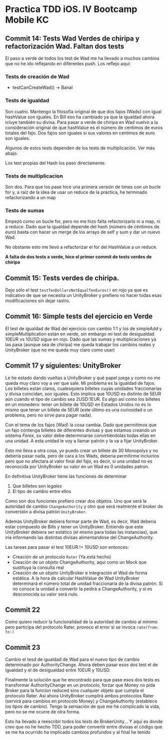 # Practica TDD iOS. IV Bootcamp Mobile KC

## Commit 14: Tests Wad Verdes de chiripa y refactorización Wad. Faltan dos tests

El paso a verde de todos los test de Wad me ha llevado a muchos cambios que no he ido reflejando en diferentes push. Los reflejo aquí:

### Tests de creación de Wad

- testCanCreateWad() -> Banal

### Tests de igualdad

Son cuatro. Mantengo la filosofía original de que dos fajos (Wads) con igual hashValue son iguales. En Bill eso ha cambiado ya que la igualdad ahora icluye también su divisa. Para pasar a verde de chiripa en Wad vuelvo a la consideración original de que hashValue es el número de centimos de euros totales del fajo. Dos fajos son iguales si sus valores en centimos de euro son iguales.

Algunos de estos tests dependen de los tests de multiplicación. Ver más abajo.

Los test propias del Hash los pasó directamente.

### Tests de multiplicacion

Son dos. Para que los pase hice una primera versión de times con un bucle for y, a raíz de la idea de usar un reduce de la práctica, he terminado refactorizando a un map

### Tests de sumas
Empezó como un bucle for, pero no me hizo falta refactorizarlo ni a map, ni a reduce. Dado que la igualdad depende del hash (número de céntimos de euro) basta con hacer un merge de los arrays de self y sum y dar un nuevo Wad.

No obstante esto me llevó a refactorizar el for del HashValue a un reduce.

**A falta de dos tests a verde, hice el primer commit de tests verdes de chiripa**

## Commit 15: Tests verdes de chiripa.

Dejo sólo el test `testTenDollarsNotEqualTenEuros()` en rojo ya que es indicativo de que se necesita un UnityBroker y prefiero no hacer todas esas modificaciones sin dejar rastro.

## Commit 16: Simple tests del ejercicio en Verde

El test de igualdad de Wad del ejercicio con cambio 1:1 y los de simpleAdd y simpleMultiplication están en verde, sin embargo mi test de desigualdad 10EUR vs 10USD sigue en rojo. Dado que las sumas y multiplicaciones ya las pasa (aunque sea de chiripa) me queda trabajar los cambios reales y UnityBroker (que no me queda muy claro como usar)

## Commit 17 y siguientes: UnityBroker

Le he estado dando vueltas a UnityBroker y qué papel juega y como no me queda muy claro voy a ver que sale. Mi problema es la igualdad de fajos. Los billetes están claros, cualesquiera billetes cuyas unidades fraccionarias y divisa coincidan, son iguales. Esto implica que 10USD es distinto de 5EUR aún cuando el tipo de cambio sea 2USD:1EUR. Es algo así como los billetes en un monedero: tener un billete de 10USD en Estados Unidos no es lo mismo que tener un billete de 5EUR (este último es una curiosidad o un problema, pero no sirve para pagar nada).

Con el tema de los fajos (Wad) la cosa cambia. Dado que permitimos que un fajo contenga billetes de diferentes divisas y que estamos creando un sistema _Forex_, su valor debe determinarse convirtiéndolas todas ellas en una unidad. A esta unidad le voy a llamar patrón y la va a fijar UnityBroker.

Esto me lleva a otra cosa, yo puedo crear un billete de 30 Monopolys y no debería pasar nada, pero de cara a los Wads, debería permitirme incluirlos pero que no afectara al valor final del fajo, es decir, si una unidad no es reconocida por UnityBroker su valor en un Wad es 0 unidades patron.

En definitiva UnityBroker tiene las funciones de determinar 

1. Que billetes son _legales_
2. 	El tipo de cambio entre ellos

Como son dos funciones prefiero crear dos objetos. Uno que será la autoridad de cambio `ChangeAuthority` y otro que será realmente el broker de conversión a divisa patrón `UnityBroker`.

Además UnityBroker debiera formar parte de Wad, es decir, Wad debería estar compuesto de Bills y tener un UnityBroker. Entiendo que este UnityBroker debiera ser estático (el mismo para todas las instancias), que iría informando las distintas divisas alimentandose del ChangeAuthority.

Las tareas para pasar el test 10EUR != 10USD son entonces:

- Creación de un protocolo `Rater` (Ya está hecho)
- Creación de un objeto ChangeAuthority, aquí como un Mock que sustituya la consulta real
- Creación de un objeto UnityBroker e integración el Wad de forma estática. A la hora de calcular HashValue de Wad UnityBroker determinará el número total de unidad fraccionaria de la divisa patrón. Si no conoce la unidad a convertir la pedirá a ChangeAuthority, y si es desconocida su valor será nulo.

## Commit 22

Como quiero reducir la funcionalidad de la autoridad de cambio al mínimo pero participa del protocolo Rater, provoco el error si se invoca `rate(from: to:)`

## Commit 23

Cambio el tesd de igualdad de Wad para el nuevo tipo de cambio determinado por AuthorityChange. Ahora deben pasar esos dos test el de igualdad y el de desigualdad entre 10EUR y 10USD.

Finalmente la solución que he encontrado para que pase esos dos tests es transformar AuthorityChange en un protocolo, forzar que Money no pida Broker para la funcion reduced sino cualquier objeto que cumpla el protocolo Rater. Así ahora UnityBroker cumplirá ambos protocolos Rater (servirá para cambios en protocolo Money) y ChangeAuthority (establece los tipos de cambio). Tengo la sensación de que me he complicado la vida, pero no se me ocurre de otra forma.

Esto ha llevado a reescribir todos los tests de BrokerUnity... Y aquí es donde creo que no he hecho TDD, para poder convertir entre divisas el código que se me ha ocurrido ha implicado cambios profundos y al final he tenido 